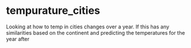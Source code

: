 # tempurature_cities
Looking at how to temp in cities changes over a year. If this has any similarities based on the continent and predicting the temperatures for the year after
